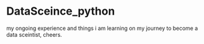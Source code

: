 # DataSceince_python
my ongoing experience and things i am learning on my journey to become a data sceintist,
cheers.
